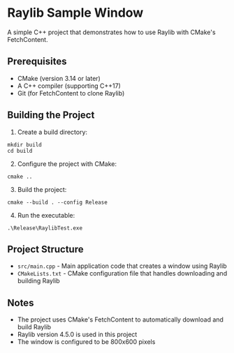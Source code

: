 # Raylib Sample Window

A simple C++ project that demonstrates how to use Raylib with CMake's FetchContent.

## Prerequisites

- CMake (version 3.14 or later)
- A C++ compiler (supporting C++17)
- Git (for FetchContent to clone Raylib)

## Building the Project

1. Create a build directory:
```
mkdir build
cd build
```

2. Configure the project with CMake:
```
cmake ..
```

3. Build the project:
```
cmake --build . --config Release
```

4. Run the executable:
```
.\Release\RaylibTest.exe
```

## Project Structure

- `src/main.cpp` - Main application code that creates a window using Raylib
- `CMakeLists.txt` - CMake configuration file that handles downloading and building Raylib

## Notes

- The project uses CMake's FetchContent to automatically download and build Raylib
- Raylib version 4.5.0 is used in this project
- The window is configured to be 800x600 pixels

